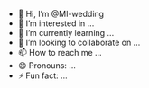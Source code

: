 - 👋 Hi, I’m @MI-wedding
- 👀 I’m interested in ...
- 🌱 I’m currently learning ...
- 💞️ I’m looking to collaborate on ...
- 📫 How to reach me ...
- 😄 Pronouns: ...
- ⚡ Fun fact: ...

<!---
MI-wedding/MI-wedding is a ✨ special ✨ repository because its `README.md` (this file) appears on your GitHub profile.
You can click the Preview link to take a look at your changes.
--->
